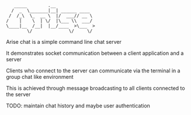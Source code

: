 ```
   _____        .__               
  /  _  \_______|__| ______ ____  
 /  /_\  \_  __ \  |/  ___// __ \ 
/    |    \  | \/  |\___ \\  ___/ 
\____|__  /__|  |__/____  >\___  >
        \/              \/     \/
```
<p>Arise chat is a simple command line chat server</p>
<p>It demonstrates socket communication between a client application and a server</p>
<p>Clients who connect to the server can communicate via the terminal in a group chat like environment</p>
<p>This is achieved through message broadcasting to all clients connected to the server</p>
<p>TODO: maintain chat history and maybe user authentication</p>
